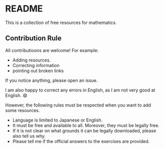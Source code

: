# README

This is a collection of free resources for mathematics.

## Contribution Rule

All contributioons are welcome! For example:

* Adding resources.
* Correcting information
* pointing out broken links

If you notice anything, please open an issue.

I am also happy to correct any errors in English, as I am not very good at English. 😄

However, the following rules must be respected when you want to add some resources.

* Language is limited to Japanese or English.
* It must be free and available to all. Moreover, they must be legally free.
* If it is not clear on what grounds it can be legally downloaded, please also tell us why.
* Please tell me if the official answers to the exercises are provided.